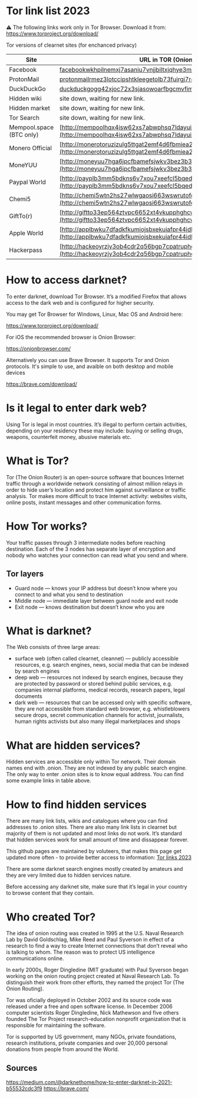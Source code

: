 # Tor link list 2023

⚠️ The following links work only in Tor Browser. Download it from: https://www.torproject.org/download/

Tor versions of clearnet sites (for enchanced privacy)


| Site | URL in TOR (OnionV3 Link) |
| --- | --- |
| Facebook | [facebookwkhpilnemxj7asaniu7vnjjbiltxjqhye3mhbshg7kx5tfyd.onion](http://facebookwkhpilnemxj7asaniu7vnjjbiltxjqhye3mhbshg7kx5tfyd.onion) |
| ProtonMail | [protonmailrmez3lotccipshtkleegetolb73fuirgj7r4o4vfu7ozyd.onion](http://protonmailrmez3lotccipshtkleegetolb73fuirgj7r4o4vfu7ozyd.onion) |
| DuckDuckGo | [duckduckgogg42xjoc72x3sjasowoarfbgcmvfimaftt6twagswzczad.onion](https://duckduckgogg42xjoc72x3sjasowoarfbgcmvfimaftt6twagswzczad.onion) |
| Hidden wiki | site down, waiting for new link. |
| Hidden market | site down, waiting for new link. |
| Tor Search | site down, waiting for new link. |
| Mempool.space (BTC only) | [http://mempoolhqx4isw62xs7abwphsq7ldayuidyx2v2oethdhhj6mlo2r6ad.onion/](http://mempoolhqx4isw62xs7abwphsq7ldayuidyx2v2oethdhhj6mlo2r6ad.onion/) |
| Monero Official | [http://monerotoruzizulg5ttgat2emf4d6fbmiea25detrmmy7erypseyteyd.onion/](http://monerotoruzizulg5ttgat2emf4d6fbmiea25detrmmy7erypseyteyd.onion/) |
| MoneYUU | [http://moneyuu7hga6jpcfbamefsjwkv3bez3b3hkczpfzjb5zneunpqdh2uyd.onion/](http://moneyuu7hga6jpcfbamefsjwkv3bez3b3hkczpfzjb5zneunpqdh2uyd.onion/) |
| Paypal World | [http://payplb3mm5bdkns6v7xou7xeefcl5bqedofcpnd462rw4gm4xbbwfpad.onion/](http://payplb3mm5bdkns6v7xou7xeefcl5bqedofcpnd462rw4gm4xbbwfpad.onion/) |
| Chemi5 | [http://chemi5wtn2hs27wlwgaosi663wswrutofqzhvrjb2ogtxpb42gezebqd.onion/](http://chemi5wtn2hs27wlwgaosi663wswrutofqzhvrjb2ogtxpb42gezebqd.onion/) |
| GiftTo(r) | [http://giftto33ep564ztvpc6652xt4vkupphghcvtxqwpxi6gq5k2fmjd4zid.onion/](http://giftto33ep564ztvpc6652xt4vkupphghcvtxqwpxi6gq5k2fmjd4zid.onion/) |
| Apple World | [http://applbwku7dfadkfkumiojsbxekuiafpr44idl7bxb2xll6neykvx35id.onion/](http://applbwku7dfadkfkumiojsbxekuiafpr44idl7bxb2xll6neykvx35id.onion/) |
| Hackerpass | [http://hackeoyrzjy3ob4cdr2q56bgp7cpatruphcxvgbfsiw6zeqcc36e4ryd.onion/](http://hackeoyrzjy3ob4cdr2q56bgp7cpatruphcxvgbfsiw6zeqcc36e4ryd.onion/) |


# How to access darknet?

To enter darknet, download Tor Browser. It’s a modified Firefox that allows access to the dark web and is configured for higher security.

You may get Tor Browser for Windows, Linux, Mac OS and Android here:

https://www.torproject.org/download/

For iOS the recommended browser is Onion Browser:

https://onionbrowser.com/

Alternatively you can use Brave Browser. It supports Tor and Onion protocols.
It's simple to use, and avaible on both desktop and mobile devices

https://brave.com/download/

# Is it legal to enter dark web?

Using Tor is legal in most countries. It’s illegal to perform certain activities, depending on your residency these may include: buying or selling drugs, weapons, counterfeit money, abusive materials etc.

# What is Tor?

Tor (The Onion Router) is an open-source software that bounces Internet traffic through a worldwide network consisting of almost million relays in order to hide user’s location and protect him against surveillance or traffic analysis. Tor makes more difficult to trace Internet activity: websites visits, online posts, instant messages and other communication forms.

# How Tor works?

Your traffic passes through 3 intermediate nodes before reaching destination. Each of the 3 nodes has separate layer of encryption and nobody who watches your connection can read what you send and where.

## Tor layers

- Guard node — knows your IP address but doesn’t know where you connect to and what you send to destination
- Middle node — immediate layer between guard node and exit node
- Exit node — knows destination but doesn’t know who you are

# What is darknet?

The Web consists of three large areas:

- surface web (often called clearnet, cleannet) — publicly accessible resources, e.g. search engines, news, social media that can be indexed by search engines
- deep web — resources not indexed by search engines, because they are protected by password or stored behind public services, e.g. companies internal platforms, medical records, research papers, legal documents
- dark web — resources that can be accessed only with specific software, they are not accessible from standard web browser, e.g. whistleblowers secure drops, secret communication channels for activist, journalists, human rights activists but also many illegal marketplaces and shops

# What are hidden services?

Hidden services are accessible only within Tor network. Their domain names end with .onion. They are not indexed by any public search engine. The only way to enter .onion sites is to know equal address. You can find some example links in table above.

# How to find hidden services

There are many link lists, wikis and catalogues where you can find addresses to .onion sites. There are also many link lists in clearnet but majority of them is not updated and most links do not work. It’s standard that hidden services work for small amount of time and dissappear forever.

This github pages are maintained by voluteers, that makes this page get updated more often - to provide better access to information:
[Tor links 2023](https://github.com/TorGUIDE)

There are some darknet search engines mostly created by amateurs and they are very limited due to hidden services nature.

Before accessing any darknet site, make sure that it’s legal in your country to browse content that they contain.

# Who created Tor?

The idea of onion routing was created in 1995 at the U.S. Naval Research Lab by David Goldschlag, Mike Reed and Paul Syverson in effect of a research to find a way to create Internet connections that don’t reveal who is talking to whom. The reason was to protect US intelligence communications online.

In early 2000s, Roger Dingledine (MIT graduate) with Paul Syverson began working on the onion routing project created at Naval Research Lab. To distinguish their work from other efforts, they named the project Tor (The Onion Routing).

Tor was oficially deployed in October 2002 and its source code was released under a free and open software license. In December 2006 computer scientists Roger Dingledine, Nick Mathewson and five others founded The Tor Project research-education nonprofit organization that is responsible for maintaining the software.

Tor is supported by US government, many NGOs, private foundations, research institutions, private companies and over 20,000 personal donations from people from around the World.

## Sources

https://medium.com/@darknethome/how-to-enter-darknet-in-2021-b55532cdc3f9
https://brave.com/
